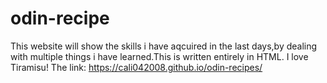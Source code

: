 # odin-recipe
This website will show the skills i have aqcuired in the last days,by dealing with multiple things i have learned.This is written entirely in HTML.
I love Tiramisu!
The link: https://cali042008.github.io/odin-recipes/
